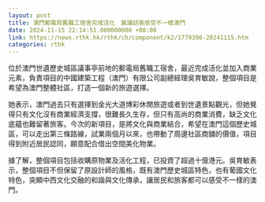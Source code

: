 ```yaml
---
layout: post
title: 澳門郵電局舊職工宿舍完成活化　冀讓訪客感受不一樣澳門
date: 2024-11-15 22:14:51.000000000 +08:00
link: https://news.rthk.hk/rthk/ch/component/k2/1779390-20241115.htm
categories: rthk
---
```


位於澳門世遺歷史城區議事亭前地的郵電局舊職工宿舍，最近完成活化並加入商業元素，負責項目的中國建築工程（澳門）有限公司副總經理吳育敏說，整個項目是希望為澳門整體社區，打造一個新的旅遊選擇。

她表示，澳門過去只有選擇到金光大道博彩休閒旅遊或者到世遺景點觀光，但她覺得只有文化沒有商業經濟支撐，很難長久生存，但只有高尚的商業消費，缺乏文化底蘊也難留著旅客。今次的新項目，是將文化與商業結合，希望在澳門這個歷史城區，可以走出第三條路線，試業兩個月以來，也帶動了周邊社區商舖的價值，項目得到附近居民認同，願意配合借出空間美化物業。

據了解，整個項目包括收購原物業及活化工程，已投資了超過十億港元。吳育敏表示，整個項目不但保留了原設計師的風格，既有澳門歷史城區特色，也有葡國文化特色，突顯中西文化交融的和諧與文化傳承，讓居民和旅客都可以感受不一樣的澳門。
